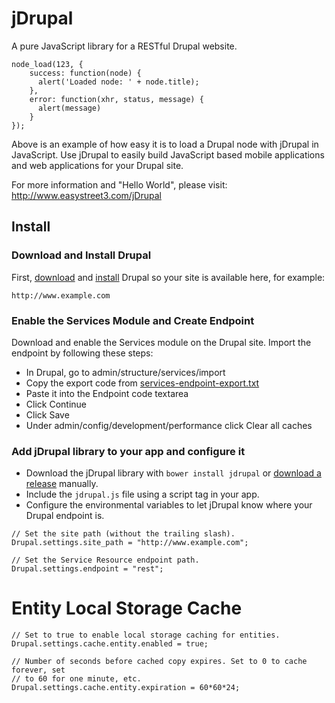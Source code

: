 jDrupal
=======

A pure JavaScript library for a RESTful Drupal website.

```
node_load(123, {
    success: function(node) {
      alert('Loaded node: ' + node.title);
    },
    error: function(xhr, status, message) {
      alert(message)
    }
});
```

Above is an example of how easy it is to load a Drupal node with jDrupal
in JavaScript. Use jDrupal to easily build JavaScript based mobile applications
and web applications for your Drupal site.

For more information and "Hello World", please visit: http://www.easystreet3.com/jDrupal

## Install

### Download and Install Drupal
First, [download](https://drupal.org/download) and [install](https://drupal.org/documentation/install) Drupal so your site is available here, for example:

```
http://www.example.com
```

### Enable the Services Module and Create Endpoint
Download and enable the Services module on the Drupal site. Import the endpoint by following these steps:

- In Drupal, go to admin/structure/services/import
- Copy the export code from [services-endpoint-export.txt](https://github.com/easystreet3/jDrupal/blob/7.x-1.x/services-endpoint-export.txt)
- Paste it into the Endpoint code textarea
- Click Continue
- Click Save
- Under admin/config/development/performance click Clear all caches

### Add jDrupal library to your app and configure it
- Download the jDrupal library with `bower install jdrupal` or [download a release](https://github.com/easystreet3/jDrupal/releases) manually.
- Include the `jdrupal.js` file using a script tag in your app.
- Configure the environmental variables to let jDrupal know where your Drupal endpoint is.
```
// Set the site path (without the trailing slash).
Drupal.settings.site_path = "http://www.example.com";

// Set the Service Resource endpoint path.
Drupal.settings.endpoint = "rest";
```

# Entity Local Storage Cache
```
// Set to true to enable local storage caching for entities.
Drupal.settings.cache.entity.enabled = true;

// Number of seconds before cached copy expires. Set to 0 to cache forever, set
// to 60 for one minute, etc.
Drupal.settings.cache.entity.expiration = 60*60*24;
```

